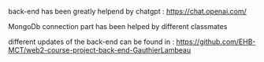 back-end has been greatly helpend by chatgpt : https://chat.openai.com/

MongoDb connection part has been helped by different classmates  

different updates of the back-end can be found in : 
https://github.com/EHB-MCT/web2-course-project-back-end-GauthierLambeau
